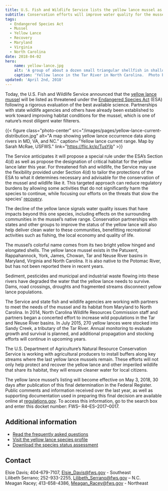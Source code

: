 ```yaml
---
title: U.S. Fish and Wildlife Service lists the yellow lance mussel as threatened under the Endangered Species Act
subtitle: Conservation efforts will improve water quality for the mussel, other wildlife, local communities
tags:
  - Endangered Species Act
  - Mussel
  - Yellow Lance
  - Recovery
  - Maryland
  - Virginia
  - North Carolina
date: 2018-04-02
hero:
    name: yellow-lance.jpg
    alt: 'A group of about a dozen small triangular shellfish in shallow water.'
    caption: 'Yellow lance in the Tar River in North Carolina.  Photo by Sarah McRae, USFWS.'
updated: 'April 2nd, 2018'
---
```


Today, the U.S. Fish and Wildlife Service announced that the [yellow lance mussel](/wildlife/mussels/yellow-lance/) will be listed as threatened under the [Endangered Species Act](/endangered-species-act) (ESA) following a rigorous evaluation of the best available science.  Partnerships with state wildlife agencies and others have already been established to work toward improving habitat conditions for the mussel, which is one of nature’s most diligent water filterers.

{{< figure class="photo-center" src="/images/pages/yellow-lance-current-distribution.jpg" alt="A map showing yellow lance occurrence data along rivers in MD, VA, and NC." caption="Yellow lance current range. Map by Sarah McRae, USFWS." link="https://flic.kr/p/TusYjb" >}}

The Service anticipates it will propose a special rule under the ESA’s Section 4(d) as well as propose the designation of critical habitat for the yellow lance later this year.  For threatened fish and wildlife, the Service may use the flexibility provided under Section 4(d) to tailor the protections of the ESA to what it determines necessary and advisable for the conservation of the  mussel and wildlife like it.  This targeted approach can reduce regulatory burdens by allowing some activities that do not significantly harm the species to continue, while focusing our efforts on the threats that slow the species’ [recovery](/endangered-species-act/recovery).
 
The decline of the yellow lance signals water quality issues that have impacts beyond this one species, including effects on the surrounding communities in the mussel’s native range.   Conservation partnerships with states and other groups to improve the status of the yellow lance will also help deliver clean water to these communities, benefitting recreational activities such as fishing, the local economy and quality of life.
 
The mussel’s colorful name comes from its two bright yellow hinged and elongated shells. The yellow lance mussel exists in the Patuxent, Rappahannock, York, James, Chowan, Tar and Neuse River basins in Maryland, Virginia and North Carolina.  It is also native to the Potomac River, but has not been reported there in recent years.
 
Sediment, pesticides and municipal and industrial waste flowing into these rivers have degraded the water that the yellow lance needs to survive.  Dams, road crossings, droughts and fragmented streams disconnect yellow lance populations.
 
The Service and state fish and wildlife agencies are working with partners to meet the needs of the mussel and its habitat from Maryland to North Carolina.  In 2014, North Carolina Wildlife Resources Commission staff and partners began a concerted effort to increase wild populations in the Tar and Neuse River basins.  In July 2015, 270 yellow lances were stocked into Sandy Creek, a tributary of the Tar River. Annual monitoring to evaluate growth and survival is planned, and additional propagation and stocking efforts will continue in upcoming years.
 
The U.S. Department of Agriculture’s Natural Resource Conservation Service is working with agricultural producers to install buffers along key streams where the last yellow lance mussels remain.  These efforts will not only help protect and recover the yellow lance and other imperiled wildlife that share its habitat, they will ensure cleaner water for local citizens.
 
The yellow lance mussel’s listing will become effective on May 3, 2018, 30 days after publication of this final determination in the Federal Register.  Public comments and information received over the last year, as well as supporting documentation used in preparing this final decision are available online at [regulations.gov](https://regulations.gov).  To access this information, go to the search box and enter this docket number:  FWS– R4–ES–2017–0017.

## Additional information

  - [Read the frequently asked questions](/faq/final-rule-to-list-the-yellow-lance-as-threatened)
  - [Visit the yellow lance species profile](/wildlife/mussels/yellow-lance)
  - [Download the species status assessment](http://ecos.fws.gov/ServCat/DownloadFile/138974)

## Contact 

Elsie Davis; 404-679-7107, [Elsie_Davis@fws.gov](mailto:Elsie_Davis@fws.gov) - Southeast  
Lilibeth Serrano; 252-933-2255, [Lilibeth_Serrano@fws.gov](mailto:Lilibeth_Serrano@fws.gov) – N.C.  
Meagan Racey; 413-658-4386, [Meagan_Racey@fws.gov](mailto:Meagan_Racey@fws.gov) - Northeast  
